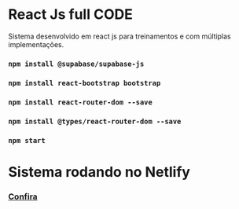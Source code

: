 # React Js full CODE
Sistema desenvolvido em react js para treinamentos e com múltiplas implementações.

### `npm install @supabase/supabase-js`
### `npm install react-bootstrap bootstrap`
### `npm install react-router-dom --save`
### `npm install @types/react-router-dom --save`
### `npm start`

# Sistema rodando no Netlify

### <p><a href="https://main--fabulous-semolina-d55e1c.netlify.app/" target="_blank">Confira</a></p>
